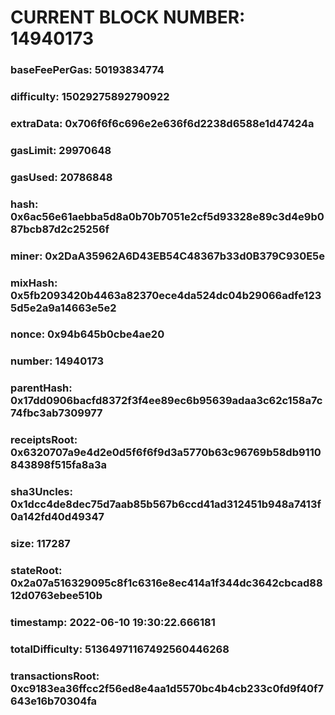# CURRENT BLOCK NUMBER: 14940173

### baseFeePerGas: 50193834774
### difficulty: 15029275892790922
### extraData: 0x706f6f6c696e2e636f6d2238d6588e1d47424a
### gasLimit: 29970648
### gasUsed: 20786848
### hash: 0x6ac56e61aebba5d8a0b70b7051e2cf5d93328e89c3d4e9b087bcb87d2c25256f
### miner: 0x2DaA35962A6D43EB54C48367b33d0B379C930E5e
### mixHash: 0x5fb2093420b4463a82370ece4da524dc04b29066adfe1235d5e2a9a14663e5e2
### nonce: 0x94b645b0cbe4ae20
### number: 14940173
### parentHash: 0x17dd0906bacfd8372f3f4ee89ec6b95639adaa3c62c158a7c74fbc3ab7309977
### receiptsRoot: 0x6320707a9e4d2e0d5f6f6f9d3a5770b63c96769b58db9110843898f515fa8a3a
### sha3Uncles: 0x1dcc4de8dec75d7aab85b567b6ccd41ad312451b948a7413f0a142fd40d49347
### size: 117287
### stateRoot: 0x2a07a516329095c8f1c6316e8ec414a1f344dc3642cbcad8812d0763ebee510b
### timestamp: 2022-06-10 19:30:22.666181
### totalDifficulty: 51364971167492560446268
### transactionsRoot: 0xc9183ea36ffcc2f56ed8e4aa1d5570bc4b4cb233c0fd9f40f7643e16b70304fa
